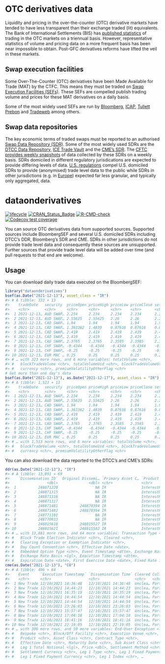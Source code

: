 
<!-- README.md is generated from README.Rmd. Please edit that file -->

# OTC derivatives data

Liquidity and pricing in the over-the-counter (OTC) derivative markets
have tended to have less transparent than their exchange traded (lit)
equivalents. The Bank of International Settlements (BIS) has [published
statistics](http://www.bis.org/statistics/derstats.htm) of trading in
the OTC markets on a triennual basis. However, representative statistics
of volume and pricing data on a more frequent basis has been near
impossible to obtain. Post-GFC derivatives reforms have lifted the veil
in these markets.

## Swap execution facilities

Some Over-The-Counter (OTC) derivatives have been Made Available for
Trade (MAT) by the CTFC. This means they must be traded on [Swap
Execution Facilities
(SEFs)](http://www.cftc.gov/IndustryOversight/TradingOrganizations/SEF2/index.htm).
These SEFs are compelled publish trading volume and prices for these MAT
derivatives on a daily basis.

Some of the most widely used SEFs are run by
[Bloomberg](http://www.bloombergsef.com),
[ICAP](http://www.icap.com/what-we-do/global-broking/sef.aspx), [Tullett
Prebon](http://www.tullettprebon.com/swap_execution_facility/index.aspx)
and
[Tradeweb](http://www.tradeweb.com/Institutional/Derivatives/SEF-Center/)
among others.

## Swap data repositories

The key economic terms of traded swaps must be reported to an authorised
[Swap Data Repository
(SDR)](http://www.cftc.gov/IndustryOversight/DataRepositories/index.htm).
Some of the most widely used SDRs are the [DTCC Data
Repository](http://www.dtcc.com/data-and-repository-services/global-trade-repository/gtr-us.aspx),
[ICE Trade Vault](https://www.icetradevault.com) and the [CME’s
SDR](http://www.cmegroup.com/trading/global-repository-services/cme-swap-data-repository.html).
The [CFTC provides weekly
snapshots](http://www.cftc.gov/MarketReports/SwapsReports/index.htm) of
data collected by these SDRs on a weekly basis. SDRs domiciled in
different regulatory jurisdications are expected to provide differing
levels of data. [U.S.
regulations](http://www.cftc.gov/IndustryOversight/DataRepositories/index.htm)
compel U.S. domiciled SDRs to provide (anonymised) trade level data to
the public while SDRs in other jurisdictions (e.g. in
[Europe](http://eur-lex.europa.eu/LexUriServ/LexUriServ.do?uri=OJ:L:2013:052:0033:0036:EN:PDF))
expected far less granular, and typically only aggregated, data.

# dataonderivatives

<!-- badges: start -->

[![lifecycle](https://img.shields.io/badge/lifecycle-maturing-blue.svg)](https://www.tidyverse.org/lifecycle/#maturing)
[![CRAN_Status_Badge](https://www.r-pkg.org/badges/version/dataonderivatives)](https://CRAN.R-project.org/package=dataonderivatives)
[![R-CMD-check](https://github.com/imanuelcostigan/dataonderivatives/workflows/R-CMD-check/badge.svg)](https://github.com/imanuelcostigan/dataonderivatives/actions)
[![Codecov test
coverage](https://codecov.io/gh/imanuelcostigan/dataonderivatives/branch/master/graph/badge.svg)](https://app.codecov.io/gh/imanuelcostigan/dataonderivatives?branch=master)

<!-- badges: end -->

You can source OTC derivatives data from supported sources. Supported
sources include BloombergSEF and several U.S. domiciled SDRs including
DTCC’s DDR, Bloomberg’s SDR and CME. SDRs in other jurisdictions do not
provide trade level data and consequently these sources are unsupported.
Further sources that provide trade level data will be added over time
(and pull requests to that end are welcome).

## Usage

You can download daily trade data executed on the BloombergSEF:

``` r
library("dataonderivatives")
bsef(as.Date("2021-12-13"), asset_class = "IR")
#> # A tibble: 333 × 13
#>    tradeDate   security  priceOpen priceHigh priceLow priceClose settlementPrice
#>    <chr>       <chr>     <chr>     <chr>     <chr>    <chr>      <chr>          
#>  1 2021-12-13… AUD SWAP… 2.234     2.234     2.234    2.234      2.234          
#>  2 2021-12-13… AUD SWAP… 2.55625   2.55625   2.26     2.26       2.26           
#>  3 2021-12-13… CAD SWAP… 1.94      1.94      1.94     1.94       1.94           
#>  4 2021-12-13… CAD SWAP… 1.363362  1.4839    0.87616  0.87616    0.87616        
#>  5 2021-12-13… CAD SWAP… 2.419     2.419     2.419    2.419      2.419          
#>  6 2021-12-13… CAD SWAP… 2.419     2.419     2.419    2.419      2.419          
#>  7 2021-12-13… CAD SWAP… 2.3765    2.3765    2.3585   2.3585     2.3585         
#>  8 2021-12-13… CHF SWAP… -0.4344   -0.4344   -0.4344  -0.4344    -0.4344        
#>  9 2021-12-13… CHF SWAP… -0.25     -0.25     -0.25    -0.25      -0.25          
#> 10 2021-12-13… EUR MAC … 0.25      0.25      0.25     0.25       0.25           
#> # … with 323 more rows, and 6 more variables: totalVolume <chr>,
#> #   blockTradeVolume <chr>, totalVolumeUsd <chr>, blockTradeVolumeUsd <chr>,
#> #   currency <chr>, premiumVolatilityOtherFlag <chr>
# Get more than one day's data
bsef(as.Date("2021-12-13"), as.Date("2021-12-17"), asset_class = "IR")
#> # A tibble: 1,523 × 13
#>    tradeDate   security  priceOpen priceHigh priceLow priceClose settlementPrice
#>    <chr>       <chr>     <chr>     <chr>     <chr>    <chr>      <chr>          
#>  1 2021-12-13… AUD SWAP… 2.234     2.234     2.234    2.234      2.234          
#>  2 2021-12-13… AUD SWAP… 2.55625   2.55625   2.26     2.26       2.26           
#>  3 2021-12-13… CAD SWAP… 1.94      1.94      1.94     1.94       1.94           
#>  4 2021-12-13… CAD SWAP… 1.363362  1.4839    0.87616  0.87616    0.87616        
#>  5 2021-12-13… CAD SWAP… 2.419     2.419     2.419    2.419      2.419          
#>  6 2021-12-13… CAD SWAP… 2.419     2.419     2.419    2.419      2.419          
#>  7 2021-12-13… CAD SWAP… 2.3765    2.3765    2.3585   2.3585     2.3585         
#>  8 2021-12-13… CHF SWAP… -0.4344   -0.4344   -0.4344  -0.4344    -0.4344        
#>  9 2021-12-13… CHF SWAP… -0.25     -0.25     -0.25    -0.25      -0.25          
#> 10 2021-12-13… EUR MAC … 0.25      0.25      0.25     0.25       0.25           
#> # … with 1,513 more rows, and 6 more variables: totalVolume <chr>,
#> #   blockTradeVolume <chr>, totalVolumeUsd <chr>, blockTradeVolumeUsd <chr>,
#> #   currency <chr>, premiumVolatilityOtherFlag <chr>
```

You can also download the data reported to the DTCC’s and CME’s SDRs:

``` r
ddr(as.Date("2021-12-13"), "IR")
#> # A tibble: 13,891 × 69
#>    `Dissemination ID` `Original Dissemi… `Primary Asset C… `Product ID`   Action
#>                 <dbl>              <dbl> <chr>             <chr>          <chr> 
#>  1          248871220                 NA IR                InterestRate:… NEW   
#>  2          248871315                 NA IR                InterestRate:… NEW   
#>  3          248871316                 NA IR                InterestRate:… NEW   
#>  4          248871317                 NA IR                InterestRate:… NEW   
#>  5          248871481          248870394 IR                InterestRate:… CANCEL
#>  6          248871482          248870394 IR                InterestRate:… CORRE…
#>  7          248771101                 NA IR                InterestRate:… NEW   
#>  8          248770933                 NA IR                InterestRate:… NEW   
#>  9          248815618          248815527 IR                InterestRate:… CANCEL
#> 10          248815621          248815582 IR                InterestRate:… CANCEL
#> # … with 13,881 more rows, and 64 more variables: Transaction Type <chr>,
#> #   Block Trade Election Indicator <chr>, Cleared <chr>,
#> #   Clearing Exception or Exemption Indicator <chr>,
#> #   Day Count Convention <chr>, Effective Date <date>,
#> #   Embedded Option Type <chr>, Event Timestamp <dttm>, Exchange Rate <lgl>,
#> #   Exchange Rate Basis <lgl>, Execution Timestamp <dttm>,
#> #   Expiration Date <date>, First Exercise Date <date>, Fixed Rate 1 <dbl>, …
cme(as.Date("2021-12-13"), "CO")
#> # A tibble: 406 × 64
#>    Event     `Execution Timestamp` `Dissemination Time` Cleared Collateralizati…
#>    <chr>     <chr>                 <chr>                <chr>   <chr>           
#>  1 New Trade 12/10/2021 14:36:48   12/10/2021 14:36:48  Unclea… Partially Colla…
#>  2 New Trade 12/10/2021 14:44:23   12/10/2021 14:44:23  Unclea… Partially Colla…
#>  3 New Trade 12/10/2021 16:35:19   12/10/2021 16:35:19  Unclea… Partially Colla…
#>  4 New Trade 12/10/2021 14:44:54   12/10/2021 14:44:54  Unclea… Partially Colla…
#>  5 New Trade 12/10/2021 14:44:54   12/10/2021 14:44:54  Unclea… Partially Colla…
#>  6 New Trade 12/10/2021 23:26:03   12/10/2021 23:26:03  Unclea… Partially Colla…
#>  7 New Trade 12/10/2021 15:57:47   12/10/2021 15:57:47  Unclea… Partially Colla…
#>  8 New Trade 12/10/2021 17:04:18   12/10/2021 17:04:18  Unclea… Partially Colla…
#>  9 New Trade 12/10/2021 18:41:16   12/10/2021 18:41:16  Unclea… Partially Colla…
#> 10 New Trade 12/10/2021 22:19:05   12/10/2021 22:19:05  Unclea… Partially Colla…
#> # … with 396 more rows, and 59 more variables: End-User Exception <lgl>,
#> #   Bespoke <chr>, Block/Off Facility <chr>, Execution Venue <chr>, UPI <lgl>,
#> #   Product <chr>, Asset Class <chr>, Contract Type <chr>,
#> #   Effective Date <chr>, Maturity Date <chr>, Sub Asset Class <chr>,
#> #   Leg 1 Total Notional <lgl>, Price <dbl>, Settlement Method <chr>,
#> #   Settlement Currency <chr>, Leg 1 Type <chr>, Leg 1 Fixed Payment <dbl>,
#> #   Leg 1 Fixed Payment Currency <chr>, Leg 1 Index <chr>, …
```
